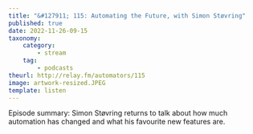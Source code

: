 ```yaml
---
title: "&#127911; 115: Automating the Future, with Simon Støvring"
published: true
date: 2022-11-26-09-15
taxonomy:
    category:
        - stream
    tag:
        - podcasts
theurl: http://relay.fm/automators/115
image: artwork-resized.JPEG
template: listen
---
```


Episode summary: Simon St&oslash;vring returns to talk about how much automation has changed and what his favourite new features are.
